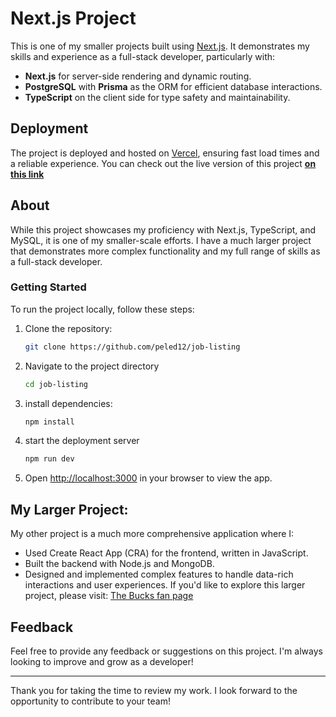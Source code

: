 # Next.js Project

This is one of my smaller projects built using [Next.js](https://nextjs.org/). It demonstrates my skills and experience as a full-stack developer, particularly with:
- **Next.js** for server-side rendering and dynamic routing.
- **PostgreSQL** with **Prisma** as the ORM for efficient database interactions.
- **TypeScript** on the client side for type safety and maintainability.

## Deployment
The project is deployed and hosted on [Vercel](https://vercel.com/), ensuring fast load times and a reliable experience. You can check out the live version of this project **[on this link](https://your-vercel-link.com)**

## About
While this project showcases my proficiency with Next.js, TypeScript, and MySQL, it is one of my smaller-scale efforts. I have a much larger project that demonstrates more complex functionality and my full range of skills as a full-stack developer.

### Getting Started
To run the project locally, follow these steps:

1. Clone the repository:
   ```bash
   git clone https://github.com/peled12/job-listing
2. Navigate to the project directory
   ```bash
   cd job-listing
3. install dependencies:
   ```bash
   npm install
4. start the deployment server
   ```bash
   npm run dev
5. Open [http://localhost:3000](http://localhost:3000) in your browser to view the app.

## My Larger Project:
My other project is a much more comprehensive application where I:
- Used Create React App (CRA) for the frontend, written in JavaScript.
- Built the backend with Node.js and MongoDB.
- Designed and implemented complex features to handle data-rich interactions and user experiences.
If you'd like to explore this larger project, please visit:
[The Bucks fan page](https://github.com/peled12/bucks-fan-page)

## Feedback
Feel free to provide any feedback or suggestions on this project. I'm always looking to improve and grow as a developer!
***
Thank you for taking the time to review my work. I look forward to the opportunity to contribute to your team!
